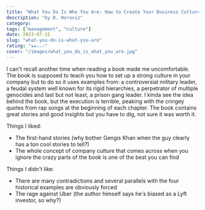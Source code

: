 ```yaml
---
title: "What You Do Is Who You Are: How to Create Your Business Culture"
description: "by B. Horoviz"
category:
tags: ["management", "culture"]
date: 2023-07-15
slug: "what-you-do-is-what-you-are"
rating: "★★☆☆☆"
cover: "/images/what_you_do_is_what_you_are.jpg"
---
```


I can't recall another time when reading a book made me uncomfortable. The book is supposed to teach you how to set up
a strong culture in your company but to do so it uses examples from: a controversial military leader, a feudal system
well known for its rigid hierarchies, a perpetrator of multiple genocides and last but not least, a prison gang leader.
I kinda see the idea behind the book, but the execution is terrible, peaking with the cringey quotes from rap songs at
the beginning of each chapter. The book contains great stories and good insights but you have to dig, not sure it was
worth it.

<!--more-->

Things I liked:
- The first-hand stories (why bother Gengis Khan when the guy clearly has a ton cool stories to tell?)
- The whole concept of company culture that comes across when you ignore the crazy parts of the book is one of the best
  you can find

Things I didn't like:
- There are many contradictions and several parallels with the four historical examples are obviously forced
- The rage against Uber (the author himself says he's biased as a Lyft investor, so why?)